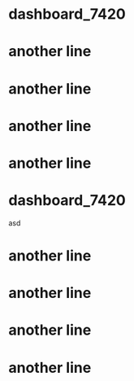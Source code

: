 
# dashboard_7420  
# another line
# another line
# another line
# another line


# dashboard_7420  
asd
# another line
# another line
# another line
# another line
